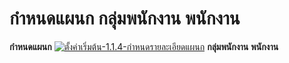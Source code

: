 # กำหนดแผนก กลุ่มพนักงาน พนักงาน

**กำหนดแผนก** [![ตั้งค่าเริ่มต้น-1.1.4-กำหนดรายละเอียดแผนก](http://www.smlaccount.com/manual/wp-content/uploads/2017/10/ตั้งค่าเริ่มต้น-1.1.4-กำหนดรายละเอียดแผนก.jpg)](http://www.smlaccount.com/manual/wp-content/uploads/2017/10/ตั้งค่าเริ่มต้น-1.1.4-กำหนดรายละเอียดแผนก.jpg)
**กลุ่มพนักงาน**   **พนักงาน**  

